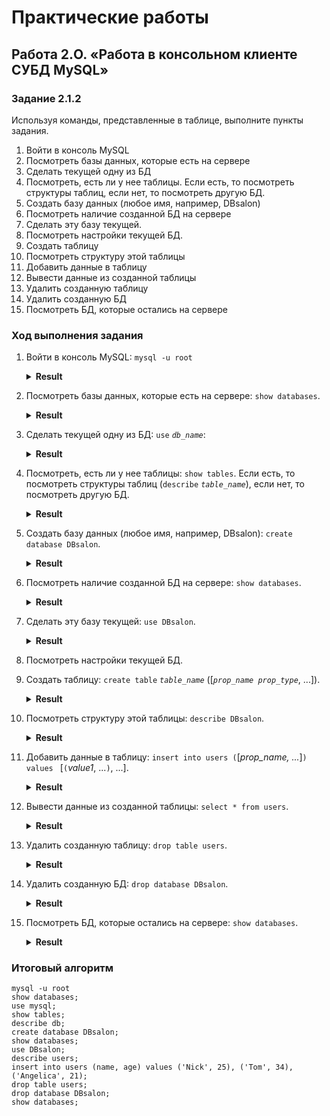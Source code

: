 # Практические работы

## Работа 2.O. «Работа в консольном клиенте СУБД MySQL»

### Задание 2.1.2

Используя команды, представленные в таблице, выполните пункты задания.
1. Войти в консоль MySQL
2. Посмотреть базы данных, которые есть на сервере
3. Сделать текущей одну из БД
4. Посмотреть, есть ли у нее таблицы. Если есть, то посмотреть структуры таблиц, если нет, то посмотреть другую БД.
5. Создать базу данных (любое имя, например, DBsalon)
6. Посмотреть наличие созданной БД на сервере
7. Сделать эту базу текущей.
8. Посмотреть настройки текущей БД.
9. Создать таблицу
10. Посмотреть структуру этой таблицы
11. Добавить данные в таблицу
12. Вывести данные из созданной таблицы
13. Удалить созданную таблицу
14. Удалить созданную БД
15. Посмотреть БД, которые остались на сервере

### Ход выполнения задания

1. Войти в консоль MySQL: `mysql -u root`

    <details>
    <summary><b>Result</b></summary>

    ```
    viktor@DESKTOP-H16DFJO c:\ospanel
    # mysql -u root
    Welcome to the MySQL monitor.  Commands end with ; or \g.
    Your MySQL connection id is 8
    Server version: 8.0.30 MySQL Community Server - GPL

    Copyright (c) 2000, 2022, Oracle and/or its affiliates.

    Oracle is a registered trademark of Oracle Corporation and/or its
    affiliates. Other names may be trademarks of their respective
    owners.

    Type 'help;' or '\h' for help. Type '\c' to clear the current input statement.
    ```

    </details>

2. Посмотреть базы данных, которые есть на сервере: `show databases`.

    <details>
    <summary><b>Result</b></summary>

    ```
    mysql> show databases;
    +--------------------+
    | Database           |
    +--------------------+
    | information_schema |
    | mysql              |
    | performance_schema |
    | sys                |
    +--------------------+
    4 rows in set (0.01 sec)
    ```

    </details>

3. Сделать текущей одну из БД: `use` *`db_name`*:

   <details>
    <summary><b>Result</b></summary>

    ```
    mysql> use mysql
    Database changed
    ```

    </details>

4. Посмотреть, есть ли у нее таблицы: `show tables`. Если есть, то посмотреть структуры таблиц (`describe` *`table_name`*), если нет, то посмотреть другую БД.

    <details>
    <summary><b>Result</b></summary>

    ```
    mysql> show tables;
    +------------------------------------------------------+
    | Tables_in_mysql                                      |
    +------------------------------------------------------+
    | columns_priv                                         |
    | component                                            |
    | db                                                   |
    | default_roles                                        |
    | engine_cost                                          |
    | func                                                 |
    | general_log                                          |
    | global_grants                                        |
    | gtid_executed                                        |
    | help_category                                        |
    | help_keyword                                         |
    | help_relation                                        |
    | help_topic                                           |
    | innodb_index_stats                                   |
    | innodb_table_stats                                   |
    | password_history                                     |
    | plugin                                               |
    | procs_priv                                           |
    | proxies_priv                                         |
    | replication_asynchronous_connection_failover         |
    | replication_asynchronous_connection_failover_managed |
    | replication_group_configuration_version              |
    | replication_group_member_actions                     |
    | role_edges                                           |
    | server_cost                                          |
    | servers                                              |
    | slave_master_info                                    |
    | slave_relay_log_info                                 |
    | slave_worker_info                                    |
    | slow_log                                             |
    | tables_priv                                          |
    | time_zone                                            |
    | time_zone_leap_second                                |
    | time_zone_name                                       |
    | time_zone_transition                                 |
    | time_zone_transition_type                            |
    | user                                                 |
    +------------------------------------------------------+
    37 rows in set (0.09 sec)

    mysql> describe db;
    +-----------------------+---------------+------+-----+---------+-------+
    | Field                 | Type          | Null | Key | Default | Extra |
    +-----------------------+---------------+------+-----+---------+-------+
    | Host                  | char(255)     | NO   | PRI |         |       |
    | Db                    | char(64)      | NO   | PRI |         |       |
    | User                  | char(32)      | NO   | PRI |         |       |
    | Select_priv           | enum('N','Y') | NO   |     | N       |       |
    | Insert_priv           | enum('N','Y') | NO   |     | N       |       |
    | Update_priv           | enum('N','Y') | NO   |     | N       |       |
    | Delete_priv           | enum('N','Y') | NO   |     | N       |       |
    | Create_priv           | enum('N','Y') | NO   |     | N       |       |
    | Drop_priv             | enum('N','Y') | NO   |     | N       |       |
    | Grant_priv            | enum('N','Y') | NO   |     | N       |       |
    | References_priv       | enum('N','Y') | NO   |     | N       |       |
    | Index_priv            | enum('N','Y') | NO   |     | N       |       |
    | Alter_priv            | enum('N','Y') | NO   |     | N       |       |
    | Create_tmp_table_priv | enum('N','Y') | NO   |     | N       |       |
    | Lock_tables_priv      | enum('N','Y') | NO   |     | N       |       |
    | Create_view_priv      | enum('N','Y') | NO   |     | N       |       |
    | Show_view_priv        | enum('N','Y') | NO   |     | N       |       |
    | Create_routine_priv   | enum('N','Y') | NO   |     | N       |       |
    | Alter_routine_priv    | enum('N','Y') | NO   |     | N       |       |
    | Execute_priv          | enum('N','Y') | NO   |     | N       |       |
    | Event_priv            | enum('N','Y') | NO   |     | N       |       |
    | Trigger_priv          | enum('N','Y') | NO   |     | N       |       |
    +-----------------------+---------------+------+-----+---------+-------+
    22 rows in set (0.09 sec)
    ```

    </details>

5. Создать базу данных (любое имя, например, DBsalon): `create database DBsalon`.

   <details>
    <summary><b>Result</b></summary>

    ```
    mysql> create database DBsalon;
    Query OK, 1 row affected (0.00 sec)
    ```

    </details>

6. Посмотреть наличие созданной БД на сервере: `show databases`.

    <details>
    <summary><b>Result</b></summary>

    ```
    mysql> show databases;
    +--------------------+
    | Database           |
    +--------------------+
    | DBsalon            |
    | information_schema |
    | mysql              |
    | performance_schema |
    | sys                |
    +--------------------+
    5 rows in set (0.00 sec)
    ```

    </details>

7. Сделать эту базу текущей: `use DBsalon`.

   <details>
    <summary><b>Result</b></summary>

    ```
    mysql> use DBsalon;
    Database changed
    ```

    </details>

8. Посмотреть настройки текущей БД.

9. Создать таблицу: `create table` *`table_name`* ([*`prop_name prop_type`*, ...]).

   <details>
    <summary><b>Result</b></summary>

    ```
    mysql> create table users (id int auto_increment primary key, name varchar(30), age int);
    Query OK, 0 rows affected (0.02 sec)
    ```

    </details>

10. Посмотреть структуру этой таблицы: `describe DBsalon`.

    <details>
    <summary><b>Result</b></summary>

    ```
    mysql> describe users;
    +-------+-------------+------+-----+---------+----------------+
    | Field | Type        | Null | Key | Default | Extra          |
    +-------+-------------+------+-----+---------+----------------+
    | id    | int         | NO   | PRI | NULL    | auto_increment |
    | name  | varchar(30) | YES  |     | NULL    |                |
    | age   | int         | YES  |     | NULL    |                |
    +-------+-------------+------+-----+---------+----------------+
    3 rows in set (0.00 sec)
    ```

    </details>

11. Добавить данные в таблицу: `insert into users (`[*prop_name, ...*]`) values ` [`(`*value1*, ...`)`, ...].

    <details>
    <summary><b>Result</b></summary>

    ```
    mysql> insert into users (name, age) values ('Nick', 25), ('Tom', 34), ('Angelica', 21);
    Query OK, 3 rows affected (0.09 sec)
    Records: 3  Duplicates: 0  Warnings: 0
    ```

    </details>

12. Вывести данные из созданной таблицы: `select * from users`.

    <details>
    <summary><b>Result</b></summary>

    ```
    mysql> select * from users;
    +----+----------+------+
    | id | name     | age  |
    +----+----------+------+
    |  1 | Nick     |   25 |
    |  2 | Tom      |   34 |
    |  3 | Angelica |   21 |
    +----+----------+------+
    3 rows in set (0.00 sec)
    ```

    </details>

13. Удалить созданную таблицу: `drop table users`.

    <details>
    <summary><b>Result</b></summary>

    ```
    mysql> drop table users;
    Query OK, 0 rows affected (0.01 sec)
    ```

    </details>

14. Удалить созданную БД: `drop database DBsalon`.

    <details>
    <summary><b>Result</b></summary>

    ```
    mysql> drop database DBsalon;
    Query OK, 0 rows affected (0.01 sec)
    ```

    </details>

15. Посмотреть БД, которые остались на сервере: `show databases`.

    <details>
    <summary><b>Result</b></summary>

    ```
    mysql> show databases;
    +--------------------+
    | Database           |
    +--------------------+
    | information_schema |
    | mysql              |
    | performance_schema |
    | sys                |
    +--------------------+
    4 rows in set (0.00 sec)
    ```

    </details>

### Итоговый алгоритм

```
mysql -u root
show databases;
use mysql;
show tables;
describe db;
create database DBsalon;
show databases;
use DBsalon;
describe users;
insert into users (name, age) values ('Nick', 25), ('Tom', 34), ('Angelica', 21);
drop table users;
drop database DBsalon;
show databases;
```
